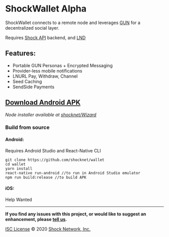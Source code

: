 
# ShockWallet Alpha

ShockWallet connects to a remote node and leverages [GUN](https://github.com/amark/gun) for a decentralized social layer.

Requires [Shock API](https://github.com/shocknet/api) backend, and [LND](https://github.com/lightningnetwork/lnd)

## Features:

- Portable GUN Personas + Encrypted Messaging
- Provider-less mobile notifications
- LNURL Pay, Withdraw, Channel
- Seed Caching
- SendSide Payments


## [Download Android APK](https://github.com/shocknet/wallet/releases/download/pre2/APK-RELEASE.apk)

_Node installer available at [shocknet/Wizard](https://github.com/shocknet/wizard)_


### Build from source

#### Android: 

Requires Android Studio and React-Native CLI

```
git clone https://github.com/shocknet/wallet
cd wallet
yarn install
react-native run-android //to run in Android Studio emulator
npm run build:release //to build APK
```

#### iOS:

Help Wanted

<hr></hr>

**If you find any issues with this project, or would like to suggest an enhancement, please [tell us](https://github.com/shocknet/Wizard/issues).**

[ISC License](https://opensource.org/licenses/ISC)
© 2020 [Shock Network, Inc.](http://shock.network)
